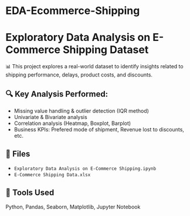 # EDA-Ecommerce-Shipping
# Exploratory Data Analysis on E-Commerce Shipping Dataset

📊 This project explores a real-world dataset to identify insights related to shipping performance, delays, product costs, and discounts.

## 🔍 Key Analysis Performed:
- Missing value handling & outlier detection (IQR method)
- Univariate & Bivariate analysis
- Correlation analysis (Heatmap, Boxplot, Barplot)
- Business KPIs: Prefered mode of shipment, Revenue lost to discounts, etc.

## 📁 Files
- `Exploratory Data Analysis on E-Commerce Shipping.ipynb`
- `E-Commerce Shipping Data.xlsx`

## 📌 Tools Used
Python, Pandas, Seaborn, Matplotlib, Jupyter Notebook

